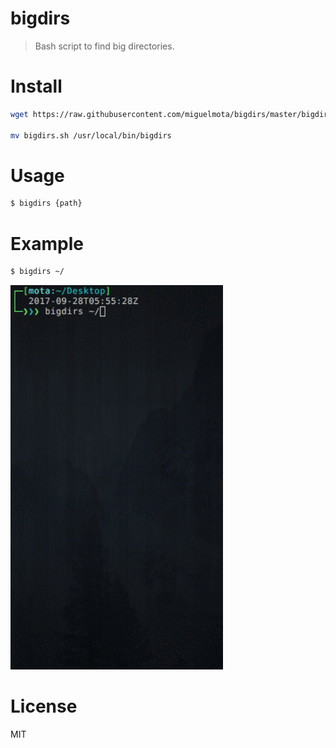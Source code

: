 # bigdirs

> Bash script to find big directories.

# Install

```bash
wget https://raw.githubusercontent.com/miguelmota/bigdirs/master/bigdirs.sh

mv bigdirs.sh /usr/local/bin/bigdirs
```

# Usage

```bash
$ bigdirs {path}
```

# Example

```bash
$ bigdirs ~/
```

<img src="./screenshot.gif" width="340" />

# License

MIT
